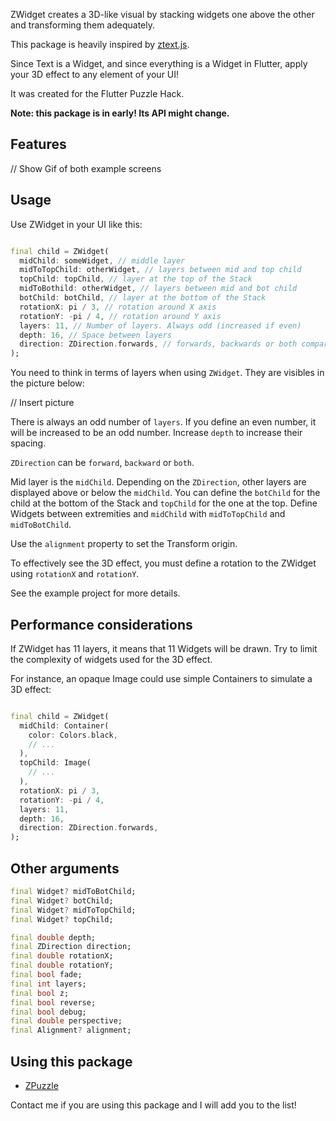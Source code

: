 ZWidget creates a 3D-like visual by stacking widgets one above the other and transforming them
adequately.

This package is heavily inspired by [ztext.js](https://bennettfeely.com/ztext/).

Since Text is a Widget, and since everything is a Widget in Flutter, apply your 3D effect to any
element of your UI!

It was created for the Flutter Puzzle Hack.

**Note: this package is in early! Its API might change.**

## Features

// Show Gif of both example screens

## Usage

Use ZWidget in your UI like this:

```dart

final child = ZWidget(
  midChild: someWidget, // middle layer
  midToTopChild: otherWidget, // layers between mid and top child
  topChild: topChild, // layer at the top of the Stack
  midToBothild: otherWidget, // layers between mid and bot child
  botChild: botChild, // layer at the bottom of the Stack
  rotationX: pi / 3, // rotation around X axis
  rotationY: -pi / 4, // rotation around Y axis
  layers: 11, // Number of layers. Always odd (increased if even)
  depth: 16, // Space between layers
  direction: ZDirection.forwards, // forwards, backwards or both compared to the midChild.
);
```

You need to think in terms of layers when using `ZWidget`. They are visibles in the picture below:

// Insert picture

There is always an odd number of `layers`.
If you define an even number, it will be increased to be an odd number.
Increase `depth` to increase their spacing.

`ZDirection` can be `forward`, `backward` or `both`.

Mid layer is the `midChild`.
Depending on the `ZDirection`, other layers are displayed above or below the `midChild`.
You can define the `botChild` for the child at the bottom of the Stack and `topChild` for the one at the top.
Define Widgets between extremities and `midChild` with `midToTopChild` and `midToBotChild`.

Use the `alignment` property to set the Transform origin.

To effectively see the 3D effect, you must define a rotation to the ZWidget using `rotationX` and `rotationY`.


See the example project for more details.

## Performance considerations

If ZWidget has 11 layers, it means that 11 Widgets will be drawn.
Try to limit the complexity of widgets used for the 3D effect.

For instance, an opaque Image could use simple Containers to simulate a 3D effect:

```dart

final child = ZWidget(
  midChild: Container(
    color: Colors.black,
    // ...
  ),
  topChild: Image(
    // ...
  ),
  rotationX: pi / 3,
  rotationY: -pi / 4,
  layers: 11,
  depth: 16,
  direction: ZDirection.forwards,
);
```

## Other arguments

``` dart
final Widget? midToBotChild;
final Widget? botChild;
final Widget? midToTopChild;
final Widget? topChild;

final double depth;
final ZDirection direction;
final double rotationX;
final double rotationY;
final bool fade;
final int layers;
final bool z;
final bool reverse;
final bool debug;
final double perspective;
final Alignment? alignment;

```

## Using this package

- [ZPuzzle](https://play-zpuzzle.web.app)

Contact me if you are using this package and I will add you to the list!